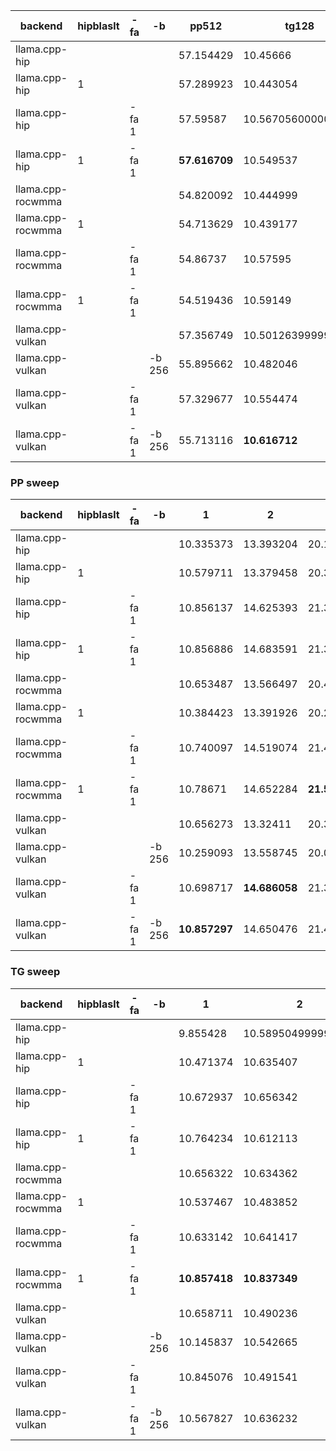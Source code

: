 | backend           | hipblaslt   | -fa   | -b     | pp512         | tg128              | max_mem   |
|-------------------|-------------|-------|--------|---------------|--------------------|-----------|
| llama.cpp-hip     |             |       |        | 57.154429     | 10.45666           | **0**     |
| llama.cpp-hip     | 1           |       |        | 57.289923     | 10.443054          | **0**     |
| llama.cpp-hip     |             | -fa 1 |        | 57.59587      | 10.567056000000001 | **0**     |
| llama.cpp-hip     | 1           | -fa 1 |        | **57.616709** | 10.549537          | **0**     |
| llama.cpp-rocwmma |             |       |        | 54.820092     | 10.444999          | **0**     |
| llama.cpp-rocwmma | 1           |       |        | 54.713629     | 10.439177          | 5         |
| llama.cpp-rocwmma |             | -fa 1 |        | 54.86737      | 10.57595           | **0**     |
| llama.cpp-rocwmma | 1           | -fa 1 |        | 54.519436     | 10.59149           | 5         |
| llama.cpp-vulkan  |             |       |        | 57.356749     | 10.501263999999999 | **0**     |
| llama.cpp-vulkan  |             |       | -b 256 | 55.895662     | 10.482046          | **0**     |
| llama.cpp-vulkan  |             | -fa 1 |        | 57.329677     | 10.554474          | **0**     |
| llama.cpp-vulkan  |             | -fa 1 | -b 256 | 55.713116     | **10.616712**      | **0**     |


### PP sweep


| backend           | hipblaslt   | -fa   | -b     | 1             | 2             | 4             | 8             | 16            | 32            | 64            | 128           | 256           | 512           | 1024         | 2048          | 4096          | 8192          |
|-------------------|-------------|-------|--------|---------------|---------------|---------------|---------------|---------------|---------------|---------------|---------------|---------------|---------------|--------------|---------------|---------------|---------------|
| llama.cpp-hip     |             |       |        | 10.335373     | 13.393204     | 20.1517       | 25.957446     | 35.546784     | 42.942549     | 49.694867     | 54.437001     | 56.349326     | 57.154429     | **56.49349** | 54.778208     | **52.255308** | **47.340506** |
| llama.cpp-hip     | 1           |       |        | 10.579711     | 13.379458     | 20.383344     | 26.015393     | 35.81644      | 42.778988     | 49.767364     | 53.937793     | 56.522669     | 57.289923     | 56.424014    | 55.063946     | 52.1973       | 46.956413     |
| llama.cpp-hip     |             | -fa 1 |        | 10.856137     | 14.625393     | 21.377886     | 27.105074     | **37.057905** | 44.225396     | 50.875846     | 55.076987     | 57.436298     | 57.59587      | 54.467439    | 49.436155     | 41.381604     | 31.463694     |
| llama.cpp-hip     | 1           | -fa 1 |        | 10.856886     | 14.683591     | 21.321973     | **27.237358** | 36.938084     | **44.419899** | 50.888524     | 55.02936      | 57.152406     | **57.616709** | 54.22638     | 48.75434      | 41.322977     | 31.13315      |
| llama.cpp-rocwmma |             |       |        | 10.653487     | 13.566497     | 20.442934     | 26.111967     | 34.932203     | 41.757266     | 48.094233     | 51.903888     | 53.888831     | 54.820092     | 54.23812     | 52.816728     | 50.248283     | 45.458215     |
| llama.cpp-rocwmma | 1           |       |        | 10.384423     | 13.391926     | 20.281409     | 25.932045     | 34.809131     | 41.413579     | 48.096116     | 51.814063     | 54.177272     | 54.713629     | 54.171971    | 52.7539       | 50.328761     | 45.564813     |
| llama.cpp-rocwmma |             | -fa 1 |        | 10.740097     | 14.519074     | 21.480484     | 26.994725     | 36.126375     | 43.068187     | 49.200419     | 53.201875     | 54.995438     | 54.86737      | 51.399636    | 46.41476      | 37.371937     | 27.468541     |
| llama.cpp-rocwmma | 1           | -fa 1 |        | 10.78671      | 14.652284     | **21.522175** | 27.124085     | 36.0502       | 42.808536     | 48.903165     | 52.964723     | 54.616944     | 54.519436     | 51.311919    | 46.031262     | 37.621556     | 27.414523     |
| llama.cpp-vulkan  |             |       |        | 10.656273     | 13.32411      | 20.361135     | 26.087196     | 35.716466     | 42.686499     | 49.490464     | 54.449902     | 56.225501     | 57.356749     | 56.389129    | **55.126116** | 52.201935     | 47.065526     |
| llama.cpp-vulkan  |             |       | -b 256 | 10.259093     | 13.558745     | 20.087581     | 26.285257     | 35.480668     | 42.707276     | 49.207298     | 53.888583     | 56.288441     | 55.895662     | 54.891379    | 53.580422     | 50.997148     | -             |
| llama.cpp-vulkan  |             | -fa 1 |        | 10.698717     | **14.686058** | 21.311581     | 27.057202     | 36.85397      | 44.14359      | 50.7041       | **55.316804** | 57.10476      | 57.329677     | 54.317199    | 48.527952     | 41.171078     | 31.329247     |
| llama.cpp-vulkan  |             | -fa 1 | -b 256 | **10.857297** | 14.650476     | 21.422815     | 27.085912     | 36.843593     | 44.238886     | **51.004494** | 55.043147     | **57.583862** | 55.713116     | 52.799808    | 47.920881     | 40.524025     | -             |


### TG sweep


| backend           | hipblaslt   | -fa   | -b     | 1             | 2                  | 4             | 8             | 16            | 32            | 64            | 128                | 256           | 512                | 1024          | 2048              | 4096         | 8192         |
|-------------------|-------------|-------|--------|---------------|--------------------|---------------|---------------|---------------|---------------|---------------|--------------------|---------------|--------------------|---------------|-------------------|--------------|--------------|
| llama.cpp-hip     |             |       |        | 9.855428      | 10.589504999999999 | 10.558699     | 10.503011     | 10.498516     | 10.47526      | 10.458335     | 10.45666           | 10.407066     | 10.320772999999999 | 10.193897     | 9.932556          | 9.447319     | 8.641306     |
| llama.cpp-hip     | 1           |       |        | 10.471374     | 10.635407          | 10.528893     | 10.545512     | 10.539572     | 10.449759     | 10.472267     | 10.443054          | 10.434142     | 10.338629          | 10.200968     | 9.935759000000001 | 9.460874     | 8.640379     |
| llama.cpp-hip     |             | -fa 1 |        | 10.672937     | 10.656342          | 10.69002      | 10.57581      | **10.676752** | 10.622187     | 10.624326     | 10.567056000000001 | 10.518236     | 10.46856           | 10.250045     | 9.898775          | 9.25915      | 8.304294     |
| llama.cpp-hip     | 1           | -fa 1 |        | 10.764234     | 10.612113          | 10.712624     | **10.737108** | 10.645183     | 10.626757     | **10.630386** | 10.549537          | 10.537548     | 10.449269          | 10.22171      | 9.886136          | 9.290409     | 8.376372     |
| llama.cpp-rocwmma |             |       |        | 10.656322     | 10.634362          | 10.537891     | 10.548803     | 10.542725     | 10.448661     | 10.465416     | 10.444999          | 10.433052     | 10.34348           | 10.213345     | 9.947664          | 9.46174      | 8.641803     |
| llama.cpp-rocwmma | 1           |       |        | 10.537467     | 10.483852          | 10.674644     | 10.534777     | 10.504209     | 10.504718     | 10.473842     | 10.439177          | 10.406302     | 10.360053          | 10.215648     | **9.961867**      | 9.457926     | 8.644561     |
| llama.cpp-rocwmma |             | -fa 1 |        | 10.633142     | 10.641417          | **10.823303** | 10.657473     | 10.612964     | 10.62001      | 10.600596     | 10.57595           | 10.534036     | 10.450244          | **10.254256** | 9.815399          | 9.188691     | 8.115108     |
| llama.cpp-rocwmma | 1           | -fa 1 |        | **10.857418** | **10.837349**      | 10.68841      | 10.646041     | 10.590743     | 10.613416     | 10.598248     | 10.59149           | 10.523465     | 10.445248          | 10.248176     | 9.83525           | 9.181952     | 8.09257      |
| llama.cpp-vulkan  |             |       |        | 10.658711     | 10.490236          | 10.639827     | 10.583252     | 10.43731      | 10.453692     | 10.451226     | 10.501263999999999 | 10.427745     | 10.371156          | 10.224828     | 9.958181          | **9.475824** | **8.645058** |
| llama.cpp-vulkan  |             |       | -b 256 | 10.145837     | 10.542665          | 10.585221     | 10.492923     | 10.520946     | 10.446466     | 10.484318     | 10.482046          | 10.411218     | 10.36537           | 10.208305     | 9.94372           | 9.47042      | -            |
| llama.cpp-vulkan  |             | -fa 1 |        | 10.845076     | 10.491541          | 10.743504     | 10.657102     | 10.660252     | **10.658237** | 10.57555      | 10.554474          | 10.527394     | **10.469338**      | 10.243912     | 9.884806          | 9.284432     | 8.349983     |
| llama.cpp-vulkan  |             | -fa 1 | -b 256 | 10.567827     | 10.636232          | 10.731643     | 10.66988      | 10.633268     | 10.608214     | 10.605364     | **10.616712**      | **10.546853** | 10.439722          | 10.250179     | 9.910816          | 9.283573     | -            |